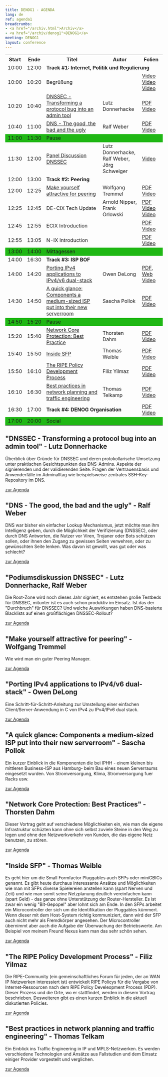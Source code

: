 ```yaml
---
title: DENOG1 - AGENDA
lang: de
ref: agenda1
breadcrumbs:
- <a href="/archiv.html">Archiv</a>
- <a href="/archiv/denog1">DENOG1</a>
meeting: DENOG1
layout: conference
---
```


<table class="table">
<tbody><tr><th>Start</th><th>Ende</th><th>Titel</th><th>Autor</th><th>Folien</th></tr>
<tr><td>10:00</td><td>12:00</td><td colspan="3"><b><a name="track1">Track #1: Internet, Politik und Regulierung</a></b></td></tr>
<tr><td>10:00</td><td>10:20</td><td>Begrüßung</td><td></td><td> <a href="http://mirror.man-da.de/denog/denog1/DENOG1-01-Marcus-Stoegbauer-Introduction.mp4">Video</a> <a href="http://mirror.man-da.de/denog/denog1/DENOG1-02-Arnold-Nipper-Introduction.mp4">Video</a> <a href="http://mirror.man-da.de/denog/denog1/DENOG1-03-Joerg-Schweiger-Introduction.mp4">Video</a> </td></tr>
<tr><td>10:20</td><td>10:40</td><td><a href="#agenda1" name="showtip" id="showtip">DNSSEC - Transforming a protocol bug into an admin tool</a></td><td>Lutz Donnerhacke</td><td><a href="http://media.denog.de/meetings/denog1/001-Donnerhacke-DNSSEC_Protocol.pdf">PDF</a> <a href="http://mirror.man-da.de/denog/denog1/DENOG1-04-Lutz-Donnerhacke-DNSSEC.mp4">Video</a></td></tr>
<tr><td>10:40</td><td>11:00</td><td><a href="#agenda2" name="showtip" id="showtip">DNS - The good, the bad and the ugly</a></td><td>Ralf Weber</td><td><a href="http://media.denog.de/meetings/denog1/002-Weber-DNS_Good_Bad_and_Ugly.pdf">PDF</a> <a href="http://mirror.man-da.de/denog/denog1/DENOG1-05-Ralf-Weber-DNS.mp4">Video</a></td></tr>
<tr bgcolor="#1fb714"><td>11:00</td><td>11:30</td><td colspan="3">Pause</td></tr>
<tr><td>11:30</td><td>12:00</td><td><a href="#agenda3" name="showtip" id="showtip">Panel Discussion DNSSEC</a></td><td>Lutz Donnerhacke,<br>Ralf Weber,<br>Jörg Schweiger</td><td><a href="http://mirror.man-da.de/denog/denog1/DENOG1-06-DNSSEC-Discussion.mp4">Video</a></td></tr>
<tr><td>12:00</td><td>13:00</td><td colspan="3"><b><a name="track2">Track #2: Peering</a></b></td></tr>
<tr><td>12:00</td><td>12:25</td><td><a href="#agenda4" name="showtip" id="showtip">Make yourself attractive for peering</a></td><td>Wolfgang Tremmel</td><td><a href="http://media.denog.de/meetings/denog1/004-Tremmel-Attractive_for_Peering.pdf">PDF</a> <a href="http://mirror.man-da.de/denog/denog1/DENOG1-07-Wolfgang-Tremmel-Peering.mp4">Video</a></td></tr>
<tr><td>12:25</td><td>12:45</td><td>DE-CIX Tech Update</td><td>Arnold Nipper,<br> Frank Orlowski</td><td><a href="http://media.denog.de/meetings/denog1/005-Nipper-DE-CIX_Tech_Update.pdf">PDF</a> <a href="http://mirror.man-da.de/denog/denog1/DENOG1-08-Frank-Orlowski-DE-CIX-Tech-Update.mp4">Video</a> <a href="http://mirror.man-da.de/denog/denog1/DENOG1-09-Arnold-Nipper-DE-CIX-Tech-Update.mp4">Video</a></td></tr>
<tr><td>12:45</td><td>12:55</td><td>ECIX Introduction</td><td></td><td><a href="http://media.denog.de/meetings/denog1/006-Wahl-ECIX_Introduction.pdf">PDF</a> <a href="http://mirror.man-da.de/denog/denog1/DENOG1-10-Stefan-Wahl-ECIX-Introduction.mp4">Video</a></td></tr>
<tr><td>12:55</td><td>13:05</td><td>N-IX Introduction</td><td></td><td><a href="http://media.denog.de/meetings/denog1/007-Gloeckner-N-IX_Introduction.pdf">PDF</a> <a href="http://mirror.man-da.de/denog/denog1/DENOG1-11-Rico-Gloeckner-NIX-Introduction.mp4">Video</a></td></tr>
<tr bgcolor="#1fb714"><td>13:00</td><td>14:00</td><td colspan="3">Mittagessen</td></tr>
<tr><td>14:00</td><td>16:30</td><td colspan="3"><b><a name="track3">Track #3: ISP BOF</a></b></td></tr>
<tr><td>14:00</td><td>14:20</td><td><a href="#agenda8" name="showtip" id="showtip">Porting IPv4 applications to IPv4/v6 dual-stack</a></td><td>Owen DeLong</td><td><a href="http://media.denog.de/meetings/denog1/008-DeLong-Porting_Applications_Dual-Stack.pdf">PDF</a>, <a href="http://owend.corp.he.net/ipv6">Web</a> <a href="http://mirror.man-da.de/denog/denog1/DENOG1-12-Owen-DeLong-Porting-Applications-to-IPv6.mp4">Video</a></td></tr>
<tr><td>14:30</td><td>14:50</td><td><a href="#agenda9" name="showtip" id="showtip">A quick glance: Components a medium-sized ISP put into their new serverroom</a></td><td>Sascha Pollok</td><td><a href="http://media.denog.de/meetings/denog1/009-Pollok-Severroom.pdf">PDF</a> <a href="http://mirror.man-da.de/denog/denog1/DENOG1-13-Sascha-Pollok-Serverroom-Infrastructure.mp4">Video</a></td></tr>
<tr bgcolor="#1fb714"><td>14:50</td><td>15:20</td><td colspan="3">Pause</td></tr>
<tr><td>15:20</td><td>15:40</td><td><a href="#agenda10" name="showtip" id="showtip">Network Core Protection: Best Practice</a></td><td>Thorsten Dahm</td><td><a href="http://media.denog.de/meetings/denog1/010-Dahm-Network_Core_Protection.pdf">PDF</a> <a href="http://mirror.man-da.de/denog/denog1/DENOG1-14-Thorsten-Dahm-Core-Protection.mp4">Video</a></td></tr>
<tr><td>15:40</td><td>15:50</td><td><a href="#agenda11" name="showtip" id="showtip">Inside SFP</a></td><td>Thomas Weible</td><td><a href="http://media.denog.de/meetings/denog1/011-Weible-Inside_SFP.pdf">PDF</a> <a href="http://mirror.man-da.de/denog/denog1/DENOG1-15-Thomas-Weible-Inside-SFP.mp4">Video</a></td></tr>
<tr><td>15:50</td><td>16:10</td><td><a href="#agenda12" name="showtip" id="showtip">The RIPE Policy Development Process</a></td><td>Filiz Yilmaz</td><td><a href="http://media.denog.de/meetings/denog1/012-Yilmaz-RIPE_Policy_Development_Process.pdf">PDF</a> <a href="http://mirror.man-da.de/denog/denog1/DENOG1-16-Filiz-Yilmaz-RIPE-Policy-Development.mp4">Video</a></td></tr>
<tr><td>16:10</td><td>16:30</td><td><a href="#agenda13" name="showtip" id="showtip">Best practices in network planning and traffic engineering</a></td><td>Thomas Telkamp</td><td><a href="http://media.denog.de/meetings/denog1/013-Telkamp-How_Full_is_Full.pdf">PDF</a> <a href="http://mirror.man-da.de/denog/denog1/DENOG1-17-Thomas-Telkamp-Traffic-Engineering.mp4">Video</a></td></tr>
<tr><td>16:30</td><td>17:00</td><td colspan="2"><b>Track #4: DENOG Organisation</b></td><td><a href="http://media.denog.de/meetings/denog1/014-Hoffmann-DENOG_Organisational_Matters.pdf">PDF</a> <a href="http://mirror.man-da.de/denog/denog1/DENOG1-18-Jens-Hoffmann-DENOG-Orga.mp4">Video</a></td></tr>
<tr bgcolor="#1fb714"><td>17:00</td><td>20:00</td><td colspan="3">Social</td></tr>
</tbody></table>

## "DNSSEC - Transforming a protocol bug into an admin tool" - Lutz Donnerhacke

Überblick über Gründe für DNSSEC und deren protokollarische Umsetzung unter praktischen Gesichtspunkten des DNS-Admins. Aspekte der signierenden und der validierenden Seite. Fragen der Vertrauensbasis und Anwenderfälle im Adminalltag wie beispielsweise zentrales SSH-Key-Repository im DNS. 

[zur Agenda](#top)

## "DNS - The good, the bad and the ugly" - Ralf Weber

DNS war bisher ein einfacher Lookup Mechanismus, jetzt möchte man ihm Intelligenz geben, durch die Möglichkeit der Verifizierung (DNSSEC), oder durch DNS Antworten, die Nutzer vor Viren, Trojaner oder Bots schützen sollen, oder ihnen den Zugang zu gewissen Seiten verwehren, oder zu gewünschten Seite lenken. Was davon ist gewollt, was gut oder was schlecht? 

[zur Agenda](#top)

## "Podiumsdiskussion DNSSEC" - Lutz Donnerhacke, Ralf Weber

Die Root-Zone wird noch dieses Jahr signiert, es entstehen große Testbeds für DNSSEC, mitunter ist es auch schon produktiv im Einsatz. Ist das der "Durchbruch" für DNSSEC? Und welche Auswirkungen haben DNS-basierte Blacklists auf einen großflächigen DNSSEC-Rollout? 

[zur Agenda](#top)

## "Make yourself attractive for peering" - Wolfgang Tremmel

Wie wird man ein guter Peering Manager. 

[zur Agenda](#top)

## "Porting IPv4 applications to IPv4/v6 dual-stack" - Owen DeLong

Eine Schritt-für-Schritt-Anleitung zur Umstellung einer einfachen Client/Server-Anwendung in C von IPv4 zu IPv4/IPv6 dual stack. 

[zur Agenda](#top)

## "A quick glance: Components a medium-sized ISP put into their new serverroom" - Sascha Pollok

Ein kurzer Einblick in die Komponenten die bei IPHH - einem kleinen bis mittleren Business-ISP aus Hamburg- beim Bau eines neuen Serverraums eingesetzt wurden. Von Stromversorgung, Klima, Stromversorgung fuer Racks usw. 

[zur Agenda](#top)

## "Network Core Protection: Best Practices" - Thorsten Dahm

Dieser Vortrag geht auf verschiedene Möglichkeiten ein, wie man die eigene Infrastruktur schüzten kann ohne sich selbst zuviele Steine in den Weg zu legen und ohne den Netzwerkverkehr von Kunden, die das eigene Netz benutzen, zu stören. 

[zur Agenda](#top)

## "Inside SFP" - Thomas Weible

Es geht hier um die Small Formfactor Pluggables auch SFPs oder miniGBICs genannt. Es gibt heute durchaus interessante Ansätze und Möglichkeiten wie man mit SFPs diverse Spielereien anstellen kann (spart Nerven und Zeit) und wie man somit seine Netzplanung deutlich vereinfachen kann (spart Geld) - das ganze ohne Unterstützung der Router-Hersteller. Es ist zwar ein wenig "Bit-Gepopel" aber lohnt sich am Ende. In den SFPs arbeitet ein Microcontroller der sich um die Identifikation der Pluggables kümmert. Wenn dieser mit dem Host-System richtig kommuniziert, dann wird der SFP auch nicht mehr als Fremdkörper angesehen. Der Microcontroller übernimmt aber auch die Aufgabe der Überwachung der Betriebswerte. Am Beispiel von meinem Freund Nexus kann man das sehr schön sehen. 

[zur Agenda](#top)

## "The RIPE Policy Development Process" - Filiz Yilmaz

Die RIPE-Community (ein gemeinschaftliches Forum für jeden, der an WAN IP Netzwerken interessiert ist) entwickelt RIPE Policys für die Vergabe von Internet-Ressourcen nach dem RIPE Policy Develeopment Process (PDP). Dieser Prozess und die Orte, wo er stattfindet, werden in diesem Vortrag beschrieben. Desweiteren gibt es einen kurzen Einblick in die aktuell diskutierten Policies. 

[zur Agenda](#top)

## "Best practices in network planning and traffic engineering" - Thomas Telkam

Ein Einblick ins Traffic Engineering in IP und MPLS-Netzwerken. Es werden verschiedene Technologien und Ansätze aus Fallstudien und dem Einsatz einiger Provider vorgestellt und verglichen. 

[zur Agenda](#top)